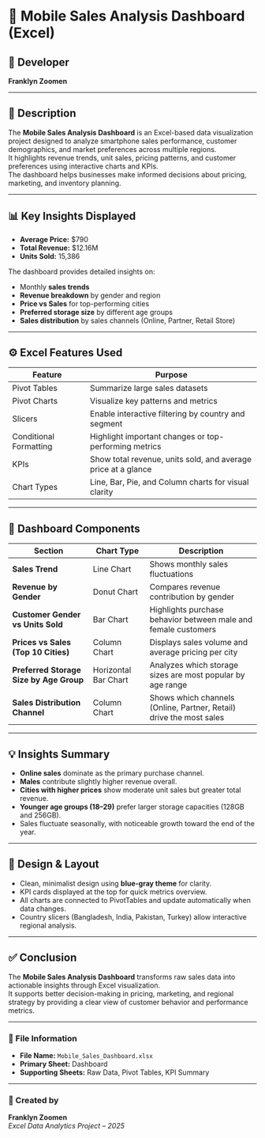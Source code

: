 # 📱 Mobile Sales Analysis Dashboard (Excel)

## 👤 Developer
**Franklyn Zoomen**

---

## 🧭 Description
The **Mobile Sales Analysis Dashboard** is an Excel-based data visualization project designed to analyze smartphone sales performance, customer demographics, and market preferences across multiple regions.  
It highlights revenue trends, unit sales, pricing patterns, and customer preferences using interactive charts and KPIs.  
The dashboard helps businesses make informed decisions about pricing, marketing, and inventory planning.

---

## 📊 Key Insights Displayed
- **Average Price:** $790  
- **Total Revenue:** $12.16M  
- **Units Sold:** 15,386  

The dashboard provides detailed insights on:
- Monthly **sales trends**  
- **Revenue breakdown** by gender and region  
- **Price vs Sales** for top-performing cities  
- **Preferred storage size** by different age groups  
- **Sales distribution** by sales channels (Online, Partner, Retail Store)

---

## ⚙️ Excel Features Used

| Feature | Purpose |
|----------|----------|
| Pivot Tables | Summarize large sales datasets |
| Pivot Charts | Visualize key patterns and metrics |
| Slicers | Enable interactive filtering by country and segment |
| Conditional Formatting | Highlight important changes or top-performing metrics |
| KPIs | Show total revenue, units sold, and average price at a glance |
| Chart Types | Line, Bar, Pie, and Column charts for visual clarity |

---

## 🧩 Dashboard Components

| Section | Chart Type | Description |
|----------|-------------|-------------|
| **Sales Trend** | Line Chart | Shows monthly sales fluctuations |
| **Revenue by Gender** | Donut Chart | Compares revenue contribution by gender |
| **Customer Gender vs Units Sold** | Bar Chart | Highlights purchase behavior between male and female customers |
| **Prices vs Sales (Top 10 Cities)** | Column Chart | Displays sales volume and average pricing per city |
| **Preferred Storage Size by Age Group** | Horizontal Bar Chart | Analyzes which storage sizes are most popular by age range |
| **Sales Distribution Channel** | Column Chart | Shows which channels (Online, Partner, Retail) drive the most sales |

---

## 💡 Insights Summary
- **Online sales** dominate as the primary purchase channel.  
- **Males** contribute slightly higher revenue overall.  
- **Cities with higher prices** show moderate unit sales but greater total revenue.  
- **Younger age groups (18–29)** prefer larger storage capacities (128GB and 256GB).  
- Sales fluctuate seasonally, with noticeable growth toward the end of the year.

---

## 🎨 Design & Layout
- Clean, minimalist design using **blue-gray theme** for clarity.  
- KPI cards displayed at the top for quick metrics overview.  
- All charts are connected to PivotTables and update automatically when data changes.  
- Country slicers (Bangladesh, India, Pakistan, Turkey) allow interactive regional analysis.  

---

## ✅ Conclusion
The **Mobile Sales Analysis Dashboard** transforms raw sales data into actionable insights through Excel visualization.  
It supports better decision-making in pricing, marketing, and regional strategy by providing a clear view of customer behavior and performance metrics.

---

### 📂 File Information
- **File Name:** `Mobile_Sales_Dashboard.xlsx`  
- **Primary Sheet:** Dashboard  
- **Supporting Sheets:** Raw Data, Pivot Tables, KPI Summary  

---

### 📅 Created by
**Franklyn Zoomen**  
*Excel Data Analytics Project – 2025*
